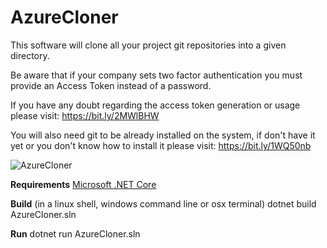 # AzureCloner

This software will clone all your project git repositories into a given directory.

Be aware that if your company sets two factor authentication you must provide an Access Token instead of a password.

If you have any doubt regarding the access token generation or usage please visit: https://bit.ly/2MWlBHW

You will also need git to be already installed on the system, if don't have it yet or you don't know how to install it please visit: https://bit.ly/1WQ50nb

![AzureCloner](https://github.com/mouralx/azurecloner/blob/master/prtscr.png)

**Requirements**
[Microsoft .NET Core](https://dotnet.microsoft.com/download)

**Build** (in a linux shell, windows command line or osx terminal)
dotnet build AzureCloner.sln

**Run**
dotnet run AzureCloner.sln